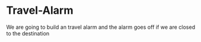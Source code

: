 # Travel-Alarm
We are going to build an travel alarm and the alarm goes off if we are closed to the destination
